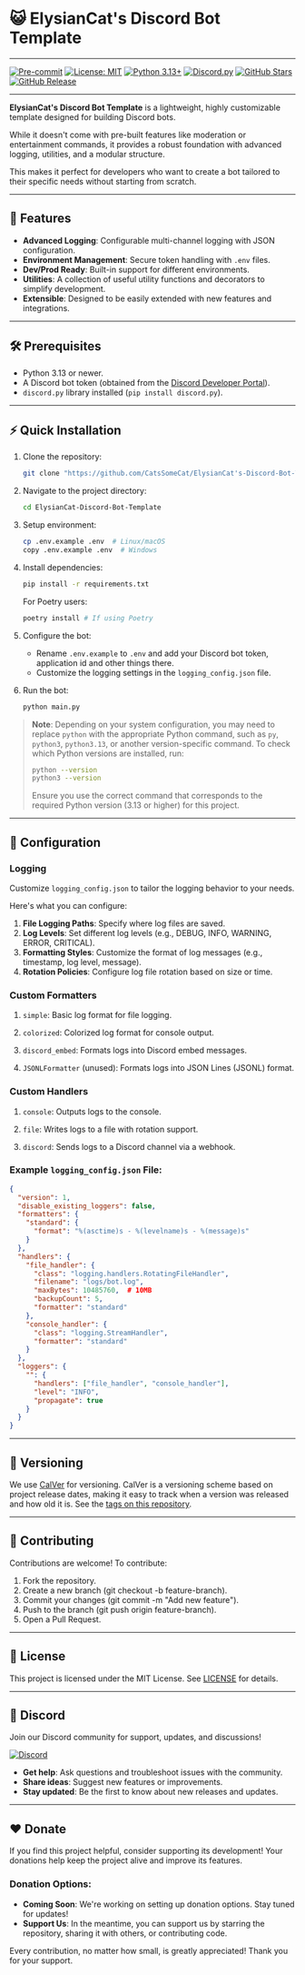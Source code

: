 # 😺 ElysianCat's Discord Bot Template

---

[![Pre-commit](https://img.shields.io/badge/pre--commit-enabled-brightgreen?logo=pre-commit&logoColor=white)](https://github.com/pre-commit/pre-commit)
[![License: MIT](https://img.shields.io/badge/License-MIT-yellow.svg)](https://opensource.org/licenses/MIT)
[![Python 3.13+](https://img.shields.io/badge/Python-3.13%2B-blue.svg)](https://www.python.org/downloads/)
[![Discord.py](https://img.shields.io/badge/discord.py-2.3.2+-blue.svg)](https://discordpy.readthedocs.io/)
[![GitHub Stars](https://img.shields.io/github/stars/CatsSomeCat/ElysianCat-s-Discord-Bot-Template?style=social)](https://github.com/CatsSomeCat/ElysianCat-s-Discord-Bot-Template/stargazers)
[![GitHub Release](https://img.shields.io/github/v/release/CatsSomeCat/ElysianCat-s-Discord-Bot-Template?label=Latest%20Version)](https://github.com/CatsSomeCat/ElysianCat-s-Discord-Bot-Template/releases)

---

**ElysianCat's Discord Bot Template** is a lightweight, highly customizable template designed for building Discord bots.

While it doesn't come with pre-built features like moderation or entertainment commands, it provides a robust foundation with advanced logging, utilities, and a modular structure.

This makes it perfect for developers who want to create a bot tailored to their specific needs without starting from scratch.

---

## 🌟 Features

- **Advanced Logging**: Configurable multi-channel logging with JSON configuration.
- **Environment Management**: Secure token handling with `.env` files.
- **Dev/Prod Ready**: Built-in support for different environments.
- **Utilities**: A collection of useful utility functions and decorators to simplify development.
- **Extensible**: Designed to be easily extended with new features and integrations.

---

## 🛠️ Prerequisites

- Python 3.13 or newer.
- A Discord bot token (obtained from the [Discord Developer Portal](https://discord.com/developers/applications)).
- `discord.py` library installed (`pip install discord.py`).

---

## ⚡ Quick Installation

1. Clone the repository:
   ```bash
   git clone "https://github.com/CatsSomeCat/ElysianCat's-Discord-Bot-Template.git"
   ```

2. Navigate to the project directory:
    ```bash
    cd ElysianCat-Discord-Bot-Template
    ```
3. Setup environment:
    ```bash
    cp .env.example .env  # Linux/macOS
    copy .env.example .env  # Windows
    ```

4. Install dependencies:
    ```bash
   pip install -r requirements.txt
    ```
   
   For Poetry users:

    ```bash
   poetry install # If using Poetry
    ```

5. Configure the bot:

   - Rename `.env.example` to `.env` and add your Discord bot token, application id and other things there.
   - Customize the logging settings in the `logging_config.json` file.


6. Run the bot:
    ```bash
   python main.py
    ```

> **Note**: Depending on your system configuration, you may need to replace `python` with the appropriate Python command, such as `py`, `python3`, `python3.13`, or another version-specific command. To check which Python versions are installed, run:
> ```bash
> python --version
> python3 --version
> ```
> Ensure you use the correct command that corresponds to the required Python version (3.13 or higher) for this project.

---

## 🔧 Configuration

### Logging
Customize `logging_config.json` to tailor the logging behavior to your needs.

Here's what you can configure:

1. **File Logging Paths**: Specify where log files are saved.
2. **Log Levels**: Set different log levels (e.g., DEBUG, INFO, WARNING, ERROR, CRITICAL).
3. **Formatting Styles**: Customize the format of log messages (e.g., timestamp, log level, message).
4. **Rotation Policies**: Configure log file rotation based on size or time.

### Custom Formatters

1. `simple`: Basic log format for file logging.

2. `colorized`: Colorized log format for console output.

3. `discord_embed`: Formats logs into Discord embed messages.

4. `JSONLFormatter` (unused): Formats logs into JSON Lines (JSONL) format.

### Custom Handlers

1. `console`: Outputs logs to the console.

2. `file`: Writes logs to a file with rotation support.

3. `discord`: Sends logs to a Discord channel via a webhook.

### Example `logging_config.json` File:
```json
{
  "version": 1,
  "disable_existing_loggers": false,
  "formatters": {
    "standard": {
      "format": "%(asctime)s - %(levelname)s - %(message)s"
    }
  },
  "handlers": {
    "file_handler": {
      "class": "logging.handlers.RotatingFileHandler",
      "filename": "logs/bot.log",
      "maxBytes": 10485760,  # 10MB
      "backupCount": 5,
      "formatter": "standard"
    },
    "console_handler": {
      "class": "logging.StreamHandler",
      "formatter": "standard"
    }
  },
  "loggers": {
    "": {
      "handlers": ["file_handler", "console_handler"],
      "level": "INFO",
      "propagate": true
    }
  }
}
```

---

## 📅 Versioning

We use [CalVer](http://semver.org) for versioning. CalVer is a versioning scheme based on project release dates, making it easy to track when a version was released and how old it is.
See the [tags on this repository](https://github.com/CatsSomeCat/ElysianCat's-Discord-Bot-Template/tags).

---

## 🤝 Contributing

Contributions are welcome! To contribute:

1. Fork the repository.
2. Create a new branch (git checkout -b feature-branch).
3. Commit your changes (git commit -m "Add new feature").
4. Push to the branch (git push origin feature-branch).
5. Open a Pull Request.

---

## 📝 License
This project is licensed under the MIT License. See [LICENSE](LICENSE.txt) for details.

---

## 💬 Discord
Join our Discord community for support, updates, and discussions!

[![Discord](https://img.shields.io/discord/1280221378338881606?label=Join%20Our%20Discord&logo=discord&style=for-the-badge)](https://discord.gg/qjucAQEWNU)

- **Get help**: Ask questions and troubleshoot issues with the community.
- **Share ideas**: Suggest new features or improvements.
- **Stay updated**: Be the first to know about new releases and updates.

---

## ❤️ Donate

If you find this project helpful, consider supporting its development! Your donations help keep the project alive and improve its features.

### Donation Options:
- **Coming Soon**: We're working on setting up donation options. Stay tuned for updates!
- **Support Us**: In the meantime, you can support us by starring the repository, sharing it with others, or contributing code.

Every contribution, no matter how small, is greatly appreciated! Thank you for your support.

